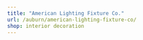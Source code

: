 ```yaml
---
title: "American Lighting Fixture Co."
url: /auburn/american-lighting-fixture-co/
shop: interior decoration
---
```

